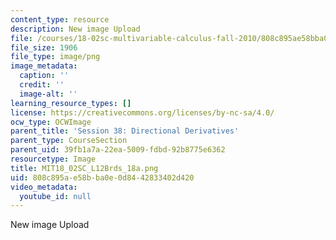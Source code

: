 ```yaml
---
content_type: resource
description: New image Upload
file: /courses/18-02sc-multivariable-calculus-fall-2010/808c895ae58bba0e0d8442833402d420_MIT18_02SC_L12Brds_18a.png
file_size: 1906
file_type: image/png
image_metadata:
  caption: ''
  credit: ''
  image-alt: ''
learning_resource_types: []
license: https://creativecommons.org/licenses/by-nc-sa/4.0/
ocw_type: OCWImage
parent_title: 'Session 38: Directional Derivatives'
parent_type: CourseSection
parent_uid: 39fb1a7a-22ea-5009-fdbd-92b8775e6362
resourcetype: Image
title: MIT18_02SC_L12Brds_18a.png
uid: 808c895a-e58b-ba0e-0d84-42833402d420
video_metadata:
  youtube_id: null
---
```

New image Upload